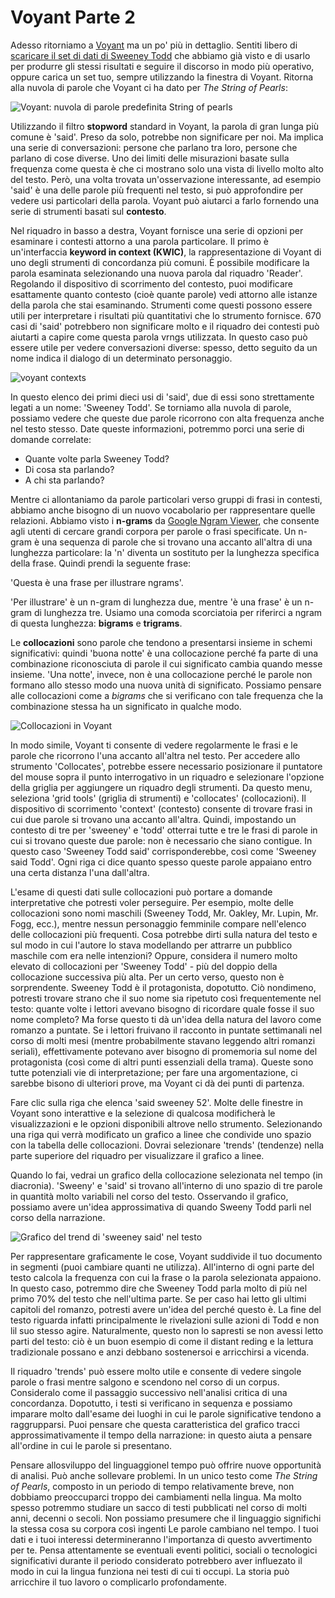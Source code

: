# Voyant Parte 2

Adesso ritorniamo a [Voyant](https://voyant-tools.org) ma un po' più in dettaglio. Sentiti libero di [scaricare il set di dati di Sweeney Todd](https://github.com/ritategon/DH-INTRODUZIONE/blob/bd19078bc6c076386321cc7cb3623c2b1bcbe7d6/assets/the-string-of-pearls-full.txt) che abbiamo già visto e di usarlo per produrre gli stessi risultati e seguire il discorso in modo più operativo, oppure carica un set tuo, sempre utilizzando la finestra di Voyant. Ritorna alla nuvola di parole che Voyant ci ha dato per _The String of Pearls_:

![Voyant: nuvola di parole predefinita  String of pearls](../assets/reading-at-scale/voyant-word-cloud-default.jpg)

Utilizzando il filtro **stopword** standard in Voyant, la parola di gran lunga più comune è 'said'. Preso da solo, potrebbe non significare per noi. Ma implica una serie di conversazioni: persone che parlano tra loro, persone che parlano di cose diverse. Uno dei limiti delle misurazioni basate sulla frequenza come questa è che ci mostrano solo una vista di livello molto alto del testo. Però, una volta trovata un'osservazione interessante, ad esempio 'said' è una delle parole più frequenti nel testo, si può approfondire per vedere usi particolari della parola. Voyant può aiutarci a farlo fornendo una serie di strumenti basati sul **contesto**.

Nel riquadro in basso a destra, Voyant fornisce una serie di opzioni per esaminare i contesti attorno a una parola particolare. Il primo è un'interfaccia **keyword in context (KWIC)**, la rappresentazione di Voyant di uno degli strumenti di concordanza più comuni. È possibile modificare la parola esaminata selezionando una nuova parola dal riquadro 'Reader'. Regolando il dispositivo di scorrimento del contesto, puoi modificare esattamente quanto contesto (cioè quante parole) vedi attorno alle istanze della parola che stai esaminando. Strumenti come questi possono essere utili per interpretare i risultati più quantitativi che lo strumento fornisce. 670 casi di 'said' potrebbero non significare molto e il riquadro dei contesti può aiutarti a capire come questa parola vrngs utilizzata. In questo caso può essere utile per vedere conversazioni diverse: spesso, detto seguito da un nome indica il dialogo di un determinato personaggio.

![voyant contexts](../assets/reading-at-scale/voyant-contexts.jpg)

In questo elenco dei primi dieci usi di 'said', due di essi sono strettamente legati a un nome: 'Sweeney Todd'. Se torniamo alla nuvola di parole, possiamo vedere che queste due parole ricorrono con alta frequenza anche nel testo stesso. Date queste informazioni, potremmo porci  una serie di domande correlate:

* Quante volte parla Sweeney Todd?&#x20;
* Di cosa sta parlando?
* A chi sta parlando?

Mentre ci allontaniamo da parole particolari verso gruppi di frasi in contesti, abbiamo anche bisogno di un nuovo vocabolario per rappresentare quelle relazioni. Abbiamo visto i **n-grams** da [Google Ngram Viewer](https://books.google.com/ngrams), che consente agli utenti di cercare grandi corpora per parole o frasi specificate. Un n-gram è una sequenza di parole che si trovano una accanto all'altra di una lunghezza particolare: la 'n' diventa un sostituto per la lunghezza specifica della frase. Quindi prendi la seguente frase:

'Questa è una frase per illustrare ngrams'.

'Per illustrare' è un n-gram di lunghezza due, mentre 'è una frase' è un n-gram di lunghezza tre. Usiamo una comoda scorciatoia per riferirci a ngram di questa lunghezza: **bigrams** e **trigrams**.

Le **collocazioni** sono parole che tendono a presentarsi insieme in schemi significativi: quindi 'buona notte' è una collocazione perché fa parte di una combinazione riconosciuta di parole il cui significato cambia quando messe insieme. 'Una notte', invece, non è una collocazione perché le parole non formano allo stesso modo una nuova unità di significato. Possiamo pensare alle collocazioni come a _bigrams_ che si verificano con tale frequenza che la combinazione stessa ha un significato in qualche modo.

![Collocazioni in Voyant ](../assets/reading-at-scale/voyant-collocates.jpg)

In modo simile, Voyant ti consente di vedere regolarmente le frasi e le parole che ricorrono l'una accanto all'altra nel testo. Per accedere allo strumento 'Collocates', potrebbe essere necessario posizionare il puntatore del mouse sopra il punto interrogativo in un riquadro e selezionare l'opzione della griglia per aggiungere un riquadro degli strumenti. Da questo menu, seleziona  'grid tools'  (griglia di strumenti) e  'collocates' (collocazioni). Il dispositivo di scorrimento  'context' (contesto) consente di trovare frasi in cui due parole si trovano una accanto all'altra. Quindi, impostando un contesto di tre per 'sweeney' e 'todd' otterrai tutte e tre le frasi di parole in cui si trovano queste due parole: non è necessario che siano contigue. In questo caso 'Sweeney Todd said' corrisponderebbe, così come 'Sweeney said Todd'. Ogni riga ci dice quanto spesso queste parole appaiano entro una certa distanza l'una dall'altra.

L'esame di questi dati sulle collocazioni può portare a domande interpretative che potresti voler perseguire. Per esempio, molte delle collocazioni sono nomi maschili (Sweeney Todd, Mr. Oakley, Mr. Lupin, Mr. Fogg, ecc.), mentre nessun personaggio femminile compare nell'elenco delle collocazioni più frequenti. Cosa potrebbe dirti sulla natura del testo e sul modo in cui l'autore lo stava modellando per attrarre un pubblico maschile com era nelle intenzioni? Oppure, considera il numero molto elevato di collocazioni per 'Sweeney Todd' - più del doppio della collocazione successiva più alta. Per un certo verso, questo non è sorprendente. Sweeney Todd è il protagonista, dopotutto. Ciò nondimeno, potresti trovare strano che il suo nome sia ripetuto così frequentemente nel testo: quante volte i lettori avevano bisogno di ricordare quale fosse il suo nome completo? Ma forse questo ti dà un'idea della natura del lavoro come romanzo a puntate. Se i lettori fruivano il racconto in puntate settimanali nel corso di molti mesi (mentre probabilmente stavano leggendo altri romanzi seriali), effettivamente potevano aver bisogno di promemoria sul nome del protagonista (così come di altri punti essenziali della trama). Queste sono tutte potenziali vie di interpretazione; per fare una argomentazione, ci sarebbe bisono di ulteriori prove, ma Voyant ci dà dei punti di partenza.

Fare clic sulla riga che elenca 'said sweeney 52'. Molte delle finestre in Voyant sono interattive e la selezione di qualcosa modificherà le visualizzazioni e le opzioni disponibili altrove nello strumento. Selezionando una riga qui verrà modificato un grafico a linee che condivide uno spazio con la tabella delle collocazioni. Dovrai selezionare 'trends' (tendenze) nella parte superiore del riquadro per visualizzare il grafico a linee.

Quando lo fai, vedrai un grafico della collocazione selezionata nel tempo (in diacronia). 'Sweeny' e 'said' si trovano all'interno di uno spazio di tre parole in quantità molto variabili nel corso del testo. Osservando il grafico, possiamo avere un'idea approssimativa di quando Sweeny Todd parli nel corso della narrazione.

![Grafico del trend di  'sweeney said' nel testo](../assets/reading-at-scale/sweeney-said.jpg)

Per rappresentare graficamente le cose, Voyant suddivide il tuo documento in segmenti (puoi cambiare quanti ne utilizza). All'interno di ogni parte del testo calcola la frequenza con cui la frase o la parola selezionata appaiono. In questo caso, potremmo dire che Sweeney Todd parla molto di più nel primo 70% del testo che nell'ultima parte. Se per caso hai letto gli ultimi capitoli del romanzo, potresti avere un'idea del perché questo è. La fine del testo riguarda infatti principalmente le rivelazioni sulle azioni di Todd e non lil suo stesso agire. Naturalmente, questo non lo sapresti se non avessi letto parti del testo: ciò è un buon esempio di come il distant reding  e la lettura tradizionale possano e anzi debbano sostenersoi e arricchirsi a vicenda.

Il riquadro  'trends' può essere molto utile e consente di vedere singole parole o frasi mentre salgono e scendono nel corso di un corpus. Consideralo come il passaggio successivo nell'analisi critica di una concordanza. Dopotutto, i testi si verificano in sequenza e possiamo imparare molto dall'esame dei luoghi in cui le parole significative tendono a raggrupparsi. Puoi pensare che questa caratteristica del grafico tracci approssimativamente il tempo della narrazione: in questo aiuta a pensare all'ordine in cui le parole si presentano.

Pensare allosviluppo del linguaggionel tempo può offrire nuove opportunità di analisi. Può anche sollevare problemi. In un unico testo come _The String of Pearls_, composto in un periodo di tempo relativamente breve, non dobbiamo preoccuparci troppo dei cambiamenti nella lingua. Ma molto spesso potremmo studiare un sacco di testi pubblicati nel corso di molti anni, decenni o secoli. Non possiamo presumere che il linguaggio significhi la stessa cosa su corpora così ingenti Le parole cambiano nel tempo. I tuoi dati e i tuoi interessi determineranno l'importanza di questo avvertimento per te. Pensa attentamente se eventuali eventi politici, sociali o tecnologici significativi durante il periodo considerato potrebbero aver influezato il modo in cui la lingua funziona nei testi di cui ti occupi. La storia può arricchire il tuo lavoro o complicarlo profondamente.
